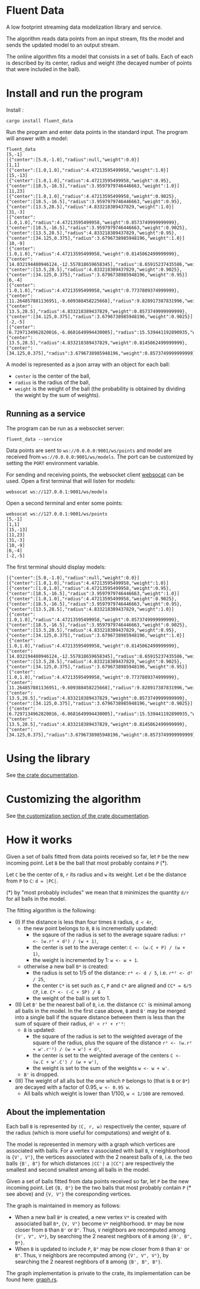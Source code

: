 # Fluent Data

A low footprint streaming data modelization library and service.

The algorithm reads data points from an input stream, fits the model and sends the updated model to an output stream.

The online algorithm fits a model that consists in a set of balls. Each of each is described by its center, radius and weight
(the decayed number of points that were included in the ball).

# Install and run the program
Install :
```
cargo install fluent_data
```

Run the program and enter data points in the standard input. The program will answer with a model:
```
fluent_data
[5,-1]
[{"center":[5.0,-1.0],"radius":null,"weight":0.0}]
[1,1]
[{"center":[1.0,1.0],"radius":4.47213595499958,"weight":1.0}]
[15,-13]
[{"center":[1.0,1.0],"radius":4.47213595499958,"weight":0.95},{"center":[18.5,-16.5],"radius":3.9597979746446663,"weight":1.0}]
[11,23]
[{"center":[1.0,1.0],"radius":4.47213595499958,"weight":0.9025},{"center":[18.5,-16.5],"radius":3.9597979746446663,"weight":0.95},{"center":[13.5,28.5],"radius":4.833218389437829,"weight":1.0}]
[31,-3]    
[{"center":[1.0,1.0],"radius":4.47213595499958,"weight":0.8573749999999999},{"center":[18.5,-16.5],"radius":3.9597979746446663,"weight":0.9025},{"center":[13.5,28.5],"radius":4.833218389437829,"weight":0.95},{"center":[34.125,0.375],"radius":3.6796738985948196,"weight":1.0}]
[10,-9]    
[{"center":[1.0,1.0],"radius":4.47213595499958,"weight":0.8145062499999999},{"center":[14.032194480946124,-12.557818659658345],"radius":8.65915237435586,"weight":1.9024999999999999},{"center":[13.5,28.5],"radius":4.833218389437829,"weight":0.9025},{"center":[34.125,0.375],"radius":3.6796738985948196,"weight":0.95}]
[6,-4]
[{"center":[1.0,1.0],"radius":4.47213595499958,"weight":0.7737809374999999},{"center":[11.264857881136951,-9.609388458225668],"radius":9.828917387831996,"weight":2.9025},{"center":[13.5,28.5],"radius":4.833218389437829,"weight":0.8573749999999999},{"center":[34.125,0.375],"radius":3.6796738985948196,"weight":0.9025}]
[-2,-5]
[{"center":[6.7297134962820016,-6.8681649994430005],"radius":15.539441192890935,"weight":4.6762809375},{"center":[13.5,28.5],"radius":4.833218389437829,"weight":0.8145062499999999},{"center":[34.125,0.375],"radius":3.6796738985948196,"weight":0.8573749999999999}]
```

A model is represented as a json array with an object for each ball:
 - `center` is the center of the ball,
 - `radius` is the radius of the ball,
 - `weight` is the weight of the ball (the probability is obtained by dividing the weight by the sum of weights).
 
## Running as a service
The program can be run as a websocket server:
```
fluent_data --service
```
Data points are sent to `ws://0.0.0.0:9001/ws/points` and model are received from `ws://0.0.0.0:9001/ws/models`.
The port can be customized by setting the `PORT` environment variable.

For sending and receiving points, the websocket client [websocat](https://crates.io/crates/websocat) can be used.
Open a first terminal that will listen for models:
```
websocat ws://127.0.0.1:9001/ws/models
```
Open a second terminal and enter some points:
```
websocat ws://127.0.0.1:9001/ws/points
[5,-1]
[1,1]
[15,-13]
[11,23]
[31,-3]    
[10,-9]    
[6,-4]
[-2,-5]
```
The first terminal should display models:
```
[{"center":[5.0,-1.0],"radius":null,"weight":0.0}]
[{"center":[1.0,1.0],"radius":4.47213595499958,"weight":1.0}]
[{"center":[1.0,1.0],"radius":4.47213595499958,"weight":0.95},{"center":[18.5,-16.5],"radius":3.9597979746446663,"weight":1.0}]
[{"center":[1.0,1.0],"radius":4.47213595499958,"weight":0.9025},{"center":[18.5,-16.5],"radius":3.9597979746446663,"weight":0.95},{"center":[13.5,28.5],"radius":4.833218389437829,"weight":1.0}]
[{"center":[1.0,1.0],"radius":4.47213595499958,"weight":0.8573749999999999},{"center":[18.5,-16.5],"radius":3.9597979746446663,"weight":0.9025},{"center":[13.5,28.5],"radius":4.833218389437829,"weight":0.95},{"center":[34.125,0.375],"radius":3.6796738985948196,"weight":1.0}]
[{"center":[1.0,1.0],"radius":4.47213595499958,"weight":0.8145062499999999},{"center":[14.032194480946124,-12.557818659658345],"radius":8.65915237435586,"weight":1.9024999999999999},{"center":[13.5,28.5],"radius":4.833218389437829,"weight":0.9025},{"center":[34.125,0.375],"radius":3.6796738985948196,"weight":0.95}]
[{"center":[1.0,1.0],"radius":4.47213595499958,"weight":0.7737809374999999},{"center":[11.264857881136951,-9.609388458225668],"radius":9.828917387831996,"weight":2.9025},{"center":[13.5,28.5],"radius":4.833218389437829,"weight":0.8573749999999999},{"center":[34.125,0.375],"radius":3.6796738985948196,"weight":0.9025}]
[{"center":[6.7297134962820016,-6.8681649994430005],"radius":15.539441192890935,"weight":4.6762809375},{"center":[13.5,28.5],"radius":4.833218389437829,"weight":0.8145062499999999},{"center":[34.125,0.375],"radius":3.6796738985948196,"weight":0.8573749999999999}]
```
 
# Using the library

See [the crate documentation](https://docs.rs/fluent_data/latest/fluent_data/).

# Customizing the algorithm

See [the customization section of the crate documentation](https://docs.rs/fluent_data/latest/fluent_data/index.html#customization).

# How it works
Given a set of balls fitted from data points received so far, let `P` be the new incoming point.
Let `B` be the ball that most probably contains `P` (*).

Let `C` be the center of `B`, `r` its radius and `w` its weight. Let `d` be the distance from `P` to `C`: `d = |PC|`.

(*) by "most probably includes" we mean that `B` minimizes the quantity `d/r` for all balls in the model.

The fitting algorithm is the following:
 - (I) If the distance is less than four times `B` radius, `d < 4r`,
   - the new point belongs to `B`, `B` is incrementally updated:
      - the sqaure of the radius is set to the average square radius: `r² <- (w.r² + d²) / (w + 1)`,
      - the center is set to the average center: `C <- (w.C + P) / (w + 1)`,
      - the weight is incremented by 1: `w <- w + 1`.
   - otherwise a new ball `B*` is created:
      - the radius is set to 1/5 of the distance: `r* <- d / 5`, i.e. `r*² <- d² / 25`,
      - the center `C*` is set such as `C`, `P` and `C*` are aligned and `CC* = 6/5 CP`, i.e. `C* <- (-C + 5P) / 6`
      - the weight of the ball is set to 1.
 - (II) Let `B'` be the nearest ball of `B`, i.e. the distance `CC'` is minimal among all balls in the model.
        In the first case above, `B` and `B'` may be merged into a single ball
        if the square distance between them is less than the sum of square of their radius, `d² < r² + r'²`:
   - `B` is updated:
      - the square of the radius is set to the weighted average of the square of the radius, plus the square of the distance `r² <- (w.r² + w'.r'²) / (w + w') + d²`,
      - the center is set to the weighted average of the centers `C <- (w.C + w'.C') / (w + w')`,
      - the weight is set to the sum of the weights `w <- w + w'`.
   - `B'` is dropped.
 - (III) The weight of all alls but the one which `P` belongs to (that is `B` or `B*`) are decayed with a factor of 0.95, `w <- 0.95 w`.
   - All balls which weight is lower than 1/100, `w < 1/100` are removed.

## About the implementation
Each ball `B` is represented by `(C, r, w)` respectively the center,
square of the radius (which is more useful for computations) and weight of `B`.

The model is represented in memory with a graph which vertices are associated with balls.
For a vertex `V` associated with ball `B`, `V` neighborhood is `{V', V"}`, the vertices associated with the 2 nearest balls of `B`, 
i.e. the two balls `{B', B"}` for which distances `|CC'|` a `|CC"|` are respectively
the smallest and second smallest among all balls in the model.

Given a set of balls fitted from data points received so far, let `P` be the new incoming point.
Let `{B, B°}` be the two balls that most probably contain `P` (* see above) and `{V, V°}` the coresponding vertices.

The graph is maintained in memory as follows:
 - When a new ball `B*` is created, a new vertex `V*` is created with associated ball `B*`, `{V, V°}` become `V*` neighborhood.
   `B*` may be now closer from `B` than `B'` or `B"`.
   Thus, `V` neighbors are recomputed among `{V', V", V*}`, by searching the 2 nearest neghbors of `B` among `{B', B", B*}`.
 - When `B` is updated to include `P`, `B°` may be now closer from `B` than `B'` or `B"`.
   Thus, `V` neighbors are recomputed among `{V', V", V°}`, by searching the 2 nearest neghbors of `B` among `{B', B", B°}`.
   
The graph implementation is private to the crate, its implementation can be found here: [graph.rs](https://github.com/ydarma/fluent_data/blob/main/src/graph.rs).